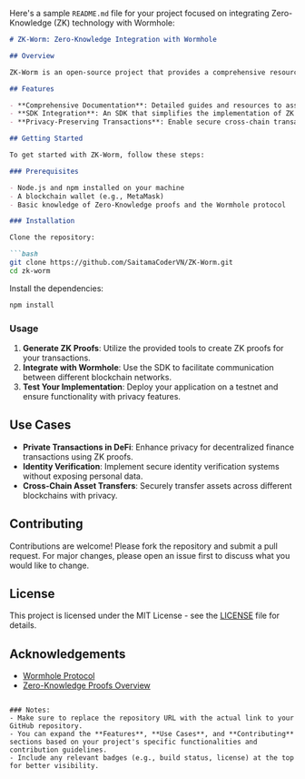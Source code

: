 Here's a sample `README.md` file for your project focused on integrating Zero-Knowledge (ZK) technology with Wormhole:

```markdown
# ZK-Worm: Zero-Knowledge Integration with Wormhole

## Overview

ZK-Worm is an open-source project that provides a comprehensive resource hub for integrating Zero-Knowledge (ZK) proofs into the Wormhole protocol. This project aims to enhance privacy and security for cross-chain transactions, allowing developers to implement ZK technology seamlessly.

## Features

- **Comprehensive Documentation**: Detailed guides and resources to assist developers in integrating ZK proofs with Wormhole.
- **SDK Integration**: An SDK that simplifies the implementation of ZK technology in your blockchain applications.
- **Privacy-Preserving Transactions**: Enable secure cross-chain transactions without revealing sensitive data.

## Getting Started

To get started with ZK-Worm, follow these steps:

### Prerequisites

- Node.js and npm installed on your machine
- A blockchain wallet (e.g., MetaMask)
- Basic knowledge of Zero-Knowledge proofs and the Wormhole protocol

### Installation

Clone the repository:

```bash
git clone https://github.com/SaitamaCoderVN/ZK-Worm.git
cd zk-worm
```

Install the dependencies:

```bash
npm install
```

### Usage

1. **Generate ZK Proofs**: Utilize the provided tools to create ZK proofs for your transactions.
2. **Integrate with Wormhole**: Use the SDK to facilitate communication between different blockchain networks.
3. **Test Your Implementation**: Deploy your application on a testnet and ensure functionality with privacy features.

## Use Cases

- **Private Transactions in DeFi**: Enhance privacy for decentralized finance transactions using ZK proofs.
- **Identity Verification**: Implement secure identity verification systems without exposing personal data.
- **Cross-Chain Asset Transfers**: Securely transfer assets across different blockchains with privacy.

## Contributing

Contributions are welcome! Please fork the repository and submit a pull request. For major changes, please open an issue first to discuss what you would like to change.

## License

This project is licensed under the MIT License - see the [LICENSE](LICENSE) file for details.

## Acknowledgements

- [Wormhole Protocol](https://wormholenetwork.com)
- [Zero-Knowledge Proofs Overview](https://zkproof.org)
```

### Notes:
- Make sure to replace the repository URL with the actual link to your GitHub repository.
- You can expand the **Features**, **Use Cases**, and **Contributing** sections based on your project's specific functionalities and contribution guidelines.
- Include any relevant badges (e.g., build status, license) at the top for better visibility.